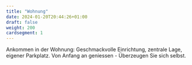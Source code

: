 ```yaml
---
title: "Wohnung"
date: 2024-01-20T20:44:26+01:00
draft: false
weight: 200
cardsegment: 1
---
```


Ankommen in der Wohnung: Geschmackvolle Einrichtung, zentrale Lage, eigener Parkplatz. Von Anfang an geniessen - Überzeugen Sie sich selbst.
